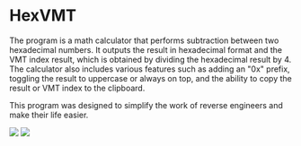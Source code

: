 # HexVMT
The program is a math calculator that performs subtraction between two hexadecimal numbers. It outputs the result in hexadecimal format and the VMT index result, which is obtained by dividing the hexadecimal result by 4. The calculator also includes various features such as adding an "0x" prefix, toggling the result to uppercase or always on top, and the ability to copy the result or VMT index to the clipboard.

This program was designed to simplify the work of reverse engineers and make their life easier.

![](https://user-images.githubusercontent.com/88494182/227656551-d87e43d7-362b-47cd-bed9-511e51aca9a5.PNG)
![](https://user-images.githubusercontent.com/88494182/227656554-6b75299e-8958-4a70-b7c4-fef84ad05ccb.PNG)
